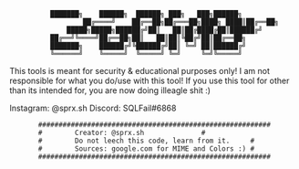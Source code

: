 			  ███████╗    ██████╗  ██████╗ ███╗   ███╗██████╗ 
	                  ██╔════╝    ██╔══██╗██╔═══██╗████╗ ████║██╔══██╗
		          █████╗█████╗██████╔╝██║   ██║██╔████╔██║██████╔╝
			  ██╔══╝╚════╝██╔══██╗██║   ██║██║╚██╔╝██║██╔══██╗
			  ███████╗    ██████╔╝╚██████╔╝██║ ╚═╝ ██║██████╔╝
			  ╚══════╝    ╚═════╝  ╚═════╝ ╚═╝     ╚═╝╚═════╝ 
			
 This tools is meant for security & educational purposes only!
 I am not responsible for what you do/use with this tool!
 If you use this tool for other than its intended for, you are now doing illeagle shit :)

Instagram: @sprx.sh
Discord: SQLFail#6868

		   #########################################################
		   #		Creator: @sprx.sh			   #
		   #		Do not leech this code, learn from it.	   #
		   #		Sources: google.com for MIME and Colors :) #
		   #########################################################
